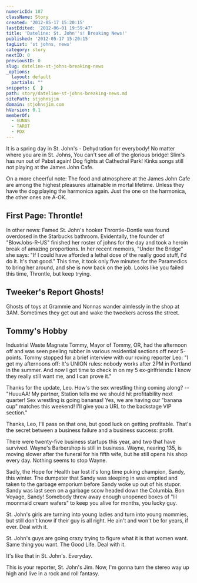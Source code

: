 ```yaml
---
numericId: 187
className: Story
created: '2012-05-17 15:20:15'
lastEdited: '2012-06-01 19:59:47'
title: 'Dateline: St. John''s! Breaking News!'
published: '2012-05-17 15:20:15'
tagList: 'st johns, news'
category: story
nextID: 0
previousID: 0
slug: dateline-st-johns-breaking-news
_options:
  layout: default
  partials: ""
snippets: {  }
path: story/dateline-st-johns-breaking-news.md
sitePath: stjohnsjim
domain: stjohnsjim.com
hVersion: 0.1
memberOf:
  - GUNAS
  - TAROT
  - PDX
---
```

It is a spring day in St. John's - Dehydration for everybody! No matter where you are in St. Johns, You can't see all of the glorious bridge! Slim's has run out of Pabst again! Dog fights at Cathedral Park! Kinks songs still not playing at the James John Cafe.

On a more cheerful note: The food and atmosphere at the James John Cafe are among the highest pleasures attainable in mortal lifetime. Unless they have the dog playing the harmonica again. Just the one on the harmonica, the other ones are A-OK.

## First Page: Throntle!

In other news: Famed St. John's hooker Throntle-Dontle was found overdosed in the Starbucks bathroom. Evidentally, the founder of "BlowJobs-R-US" finished her roster of johns for the day and took a heroin break of amazing proportions. In her recent memoirs, "Under the Bridge" she says: "If I could have afforded a lethal dose of the really good stuff, I'd do it. It's that good." This time, it took only five minutes for the Paramedics to bring her around, and she is now back on the job. Looks like you failed this time, Throntle, but keep trying.

## Tweeker's Report Ghosts!

Ghosts of toys at Grammie and Nonnas wander aimlessly in the shop at 3AM. Sometimes they get out and wake the tweekers across the street. 

## Tommy's Hobby

Industrial Waste Magnate Tommy, Mayor of Tommy, OR, had the afternoon off and was seen peeling rubber in various residential sections off near 5-points. Tommy stopped for a brief interview with our roving reporter Leo: "I get my afternoons off: It's UNION rules: nobody works after 2PM in Portland in the summer. And now I got time to check in on my 5 ex-girlfriends: I know they really still want me, and I can prove it."

Thanks for the update, Leo. How's the sex wrestling thing coming along? -- "HuuuAA! My partner, Station tells me we should hit profitability next quarter! Sex wrestling is going bananas! Yes, we are having our "banana cup" matches this weekend! I'll give you a URL to the backstage VIP section."

Thanks, Leo, I'll pass on that one, but good luck on getting profitable. That's the secret between a business failure and a business success: profit.

There were twenty-five business startups this year, and two that have survived. Wayne's Barbershop is still in business. Wayne, nearing 135, is moving slower after the funeral for his fifth wife, but he still opens his shop every day. Nothing seems to stop Wayne.

Sadly, the Hope for Health bar lost it's long time puking champion, Sandy, this winter. The dumpster that Sandy was sleeping in was emptied and taken to the garbage emporium before Sandy woke up out of his stupor. Sandy was last seen on a garbage scow headed down the Columbia. Bon Voyage, Sandy! Somebody threw away enough unopened boxes of "lil moonmaid cream wafers" to keep you alive for months, you lucky guy.

St. John's girls are turning into young ladies and turn into young mommies, but still don't know if their guy is all right. He ain't and won't be for years, if ever. Deal with it.

St. John's guys are going crazy trying to figure what it is that women want. Same thing you want. The Good Life. Deal with it.

It's like that in St. John's. Everyday.

This is your reporter, St. John's Jim. Now, I'm gonna turn the stereo way up high and live in a rock and roll fantasy.


